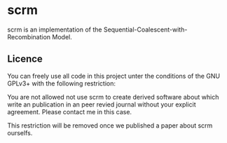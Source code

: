 scrm
====

scrm is an implementation of the Sequential-Coalescent-with-Recombination Model.

## Licence
You can freely use all code in this project unter the conditions of the GNU
GPLv3+ with the following restriction: 

You are not allowed not use scrm to create derived software about which write an publication in an peer
revied journal without your explicit agreement. Please contact me in this case.

This restriction will be removed once we published a paper about scrm ourselfs.
